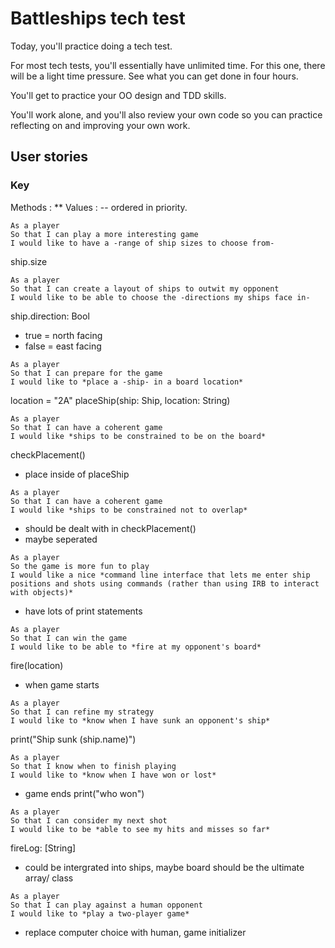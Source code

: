 # Battleships tech test

Today, you'll practice doing a tech test.

For most tech tests, you'll essentially have unlimited time.  For this one, there will be a light time pressure.  See what you can get done in four hours.

You'll get to practice your OO design and TDD skills.

You'll work alone, and you'll also review your own code so you can practice reflecting on and improving your own work.

## User stories
### Key
Methods : **
Values : --
ordered in priority.

```
As a player
So that I can play a more interesting game
I would like to have a -range of ship sizes to choose from-
```
ship.size
```
As a player
So that I can create a layout of ships to outwit my opponent
I would like to be able to choose the -directions my ships face in-
```
ship.direction: Bool
- true = north facing
- false = east facing
```
As a player
So that I can prepare for the game
I would like to *place a -ship- in a board location*
```
location = "2A"
placeShip(ship: Ship, location: String)
```
As a player
So that I can have a coherent game
I would like *ships to be constrained to be on the board*
```
checkPlacement()
- place inside of placeShip
```
As a player
So that I can have a coherent game
I would like *ships to be constrained not to overlap*
```
- should be dealt with in checkPlacement()
- maybe seperated
```
As a player
So the game is more fun to play
I would like a nice *command line interface that lets me enter ship positions and shots using commands (rather than using IRB to interact with objects)*
```
- have lots of print statements
```
As a player
So that I can win the game
I would like to be able to *fire at my opponent's board*
```
fire(location)
- when game starts
```
As a player
So that I can refine my strategy
I would like to *know when I have sunk an opponent's ship*
```
print("Ship sunk \(ship.name)")
```
As a player
So that I know when to finish playing
I would like to *know when I have won or lost*
```
- game ends
print("who won")
```
As a player
So that I can consider my next shot
I would like to be *able to see my hits and misses so far*
```
fireLog: [String]
- could be intergrated into ships, maybe board should be the ultimate array/ class
```
As a player
So that I can play against a human opponent
I would like to *play a two-player game*
```
- replace computer choice with human, game initializer
